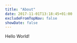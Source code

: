 ```yaml
---
title: "About"
date: 2017-11-01T13:18:45+01:00
excludeFromTopNav: false
showDate: false
---
```


Hello World!
